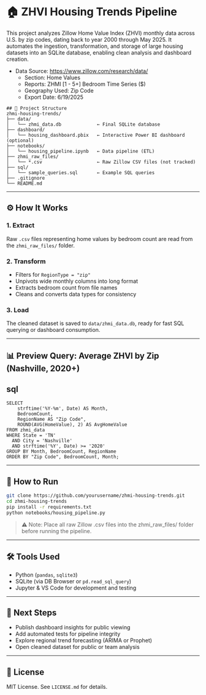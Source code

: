 # 🏠 ZHVI Housing Trends Pipeline

This project analyzes Zillow Home Value Index (ZHVI) monthly data across U.S. by zip codes, dating back to year 2000 through May 2025. It automates the ingestion, transformation, and storage of large housing datasets into an SQLite database, enabling clean analysis and dashboard creation.

- Data Source: https://www.zillow.com/research/data/
    - Section: Home Values
    - Reports: ZHMI [1 - 5+] Bedroom Time Series ($)
    - Geography Used: Zip Code
    - Export Date: 6/19/2025


<pre><code>## 📁 Project Structure
zhmi-housing-trends/
├── data/
│   └── zhmi_data.db             ← Final SQLite database
├── dashboard/
│   └── housing_dashboard.pbix   ← Interactive Power BI dashboard (optional)
├── notebooks/
│   └── housing_pipeline.ipynb   ← Data pipeline (ETL)
├── zhmi_raw_files/
│   └── *.csv                    ← Raw Zillow CSV files (not tracked)
├── sql/
│   └── sample_queries.sql       ← Example SQL queries
├── .gitignore
└── README.md
</code></pre>


---

## ⚙️ How It Works

### 1. **Extract**
Raw `.csv` files representing home values by bedroom count are read from the `zhmi_raw_files/` folder.

### 2. **Transform**
- Filters for `RegionType = "zip"`
- Unpivots wide monthly columns into long format
- Extracts bedroom count from file names
- Cleans and converts data types for consistency

### 3. **Load**
The cleaned dataset is saved to `data/zhmi_data.db`, ready for fast SQL querying or dashboard consumption.



---

## 📊 Preview Query: Average ZHVI by Zip (Nashville, 2020+)

## sql
```
SELECT 
    strftime('%Y-%m', Date) AS Month,
    BedroomCount,
    RegionName AS "Zip Code",
    ROUND(AVG(HomeValue), 2) AS AvgHomeValue
FROM zhmi_data
WHERE State = 'TN' 
  AND City = 'Nashville' 
  AND strftime('%Y', Date) >= '2020'
GROUP BY Month, BedroomCount, RegionName
ORDER BY "Zip Code", BedroomCount, Month;
```

---

## 🚀 How to Run

```bash
git clone https://github.com/yourusername/zhmi-housing-trends.git
cd zhmi-housing-trends
pip install -r requirements.txt
python notebooks/housing_pipeline.py
```
> ⚠️ Note: Place all raw Zillow .csv files into the zhmi_raw_files/ folder before running the pipeline.



---

## 🛠 Tools Used

- Python (`pandas`, `sqlite3`)
- SQLite (via DB Browser or `pd.read_sql_query`)
- Jupyter & VS Code for development and testing


---

## 📌 Next Steps

- Publish dashboard insights for public viewing
- Add automated tests for pipeline integrity
- Explore regional trend forecasting (ARIMA or Prophet)
- Open cleaned dataset for public or team analysis

---

## 📄 License

MIT License. See `LICENSE.md` for details.
